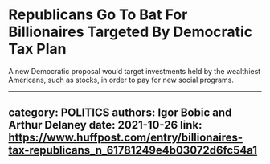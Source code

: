 # Republicans Go To Bat For Billionaires Targeted By Democratic Tax Plan

A new Democratic proposal would target investments held by the wealthiest Americans, such as stocks, in order to pay for new social programs.

---
category: POLITICS
authors: Igor Bobic and Arthur Delaney
date: 2021-10-26
link: https://www.huffpost.com/entry/billionaires-tax-republicans_n_61781249e4b03072d6fc54a1
---
